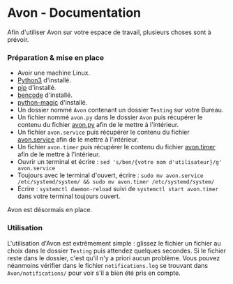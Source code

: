 # Avon - Documentation
Afin d'utiliser Avon sur votre espace de travail, plusieurs choses sont à prévoir.
### Préparation & mise en place
- Avoir une machine Linux.
- [Python3](https://www.python.org/downloads/) d'installé.
- [pip](https://pip.pypa.io/en/stable/installing/) d'installé.
- [bencode](https://pypi.org/project/bencode.py/) d'installé.
- [python-magic](https://pypi.org/project/python-magic/) d'installé.
- Un dossier nommé `Avon` contenant un dossier `Testing` sur votre Bureau.
- Un fichier nommé `avon.py` dans le dossier `Avon` puis récupérer le contenu du fichier [avon.py](https://github.com/Inebhis/avon/blob/master/avon.py) afin de le mettre à l'intérieur.
- Un fichier `avon.service` puis récupérer le contenu du fichier [avon.service](https://github.com/Inebhis/avon/blob/master/avon.service) afin de le mettre à l'intérieur.
- Un fichier `avon.timer` puis récupérer le contenu du fichier [avon.timer](https://github.com/Inebhis/avon/blob/master/avon.timer) afin de le mettre à l'intérieur.
- Ouvrir un terminal et écrire : `sed 's/ben/{votre nom d'utilisateur}/g' avon.service`
- Toujours avec le terminal d'ouvert, écrire : `sudo mv avon.service /etc/systemd/system/ && sudo mv avon.timer /etc/systemd/system/`
- Écrire : `systemctl daemon-reload` suivi de `systemctl start avon.timer` dans votre terminal toujours ouvert.

Avon est désormais en place.
### Utilisation
L'utilisation d'Avon est extrêmement simple : glissez le fichier un fichier au choix dans le dossier `Testing` puis attendez quelques secondes.
Si le fichier reste dans le dossier, c'est qu'il n'y a priori aucun problème.
Vous pouvez néanmoins vérifier dans le fichier `notifications.log` se trouvant dans `Avon/notifications/` pour voir s'il a bien été pris en compte.
